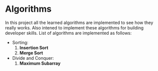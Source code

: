# Algorithms
In this project all the learned algorithms are implemented to see how they really works. Also intened to implement these algorithms for building developer skills. List of algorithms are implemented as follows:
 - Sorting:
    1. **Insertion Sort**
    2. **Merge Sort**
 - Divide and Conquer:
   1. **Maximum Subarray**
